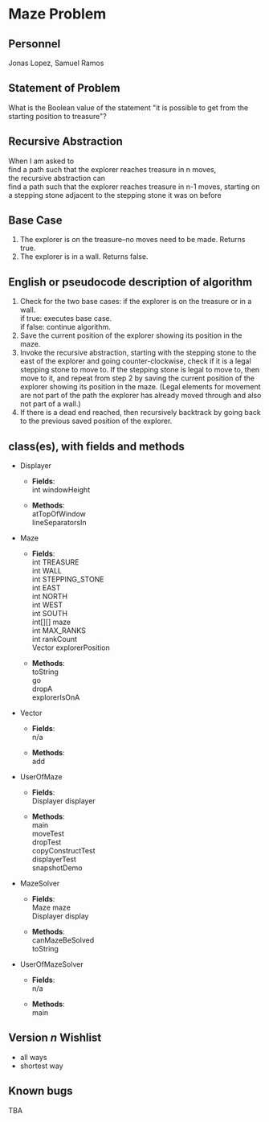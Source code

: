 # Maze Problem

## Personnel
Jonas Lopez, Samuel Ramos

## Statement of Problem
What is the Boolean value of the statement "it is possible to get from the starting position to treasure"?

## Recursive Abstraction
When I am asked to <br />
find a path such that the explorer reaches treasure in n moves, <br />
the recursive abstraction can <br />
find a path such that the explorer reaches treasure in n-1 moves, starting on a stepping stone adjacent to the stepping stone it was on before

## Base Case
1. The explorer is on the treasure–no moves need to be made. Returns true.
2. The explorer is in a wall. Returns false.

## English or pseudocode description of algorithm
1. Check for the two base cases: if the explorer is on the treasure or in a wall. <br />
    if true: executes base case. <br />
    if false: continue algorithm.
2. Save the current position of the explorer showing its position in the maze.  
3. Invoke the recursive abstraction, starting with the stepping stone to the east of the explorer and going counter-clockwise, check if it is a legal stepping stone to move to. If the stepping stone is legal to move to, then move to it, and repeat from step 2 by saving the current position of the explorer showing its position in the maze.
(Legal elements for movement are not part of the path the explorer has already moved through and also not part of a wall.) 
5. If there is a dead end reached, then recursively backtrack by going back to the previous saved position of the explorer.


## class(es), with fields and methods
* Displayer  
  * **Fields**:  
int windowHeight   

  * **Methods**:  
atTopOfWindow  
lineSeparatorsIn  
  
* Maze  
  * **Fields**:  
int TREASURE  
int WALL  
int STEPPING_STONE  
int EAST  
int NORTH  
int WEST  
int SOUTH  
int[][] maze  
int MAX_RANKS  
int rankCount  
Vector explorerPosition  

  * **Methods**:  
toString  
go  
dropA  
explorerIsOnA   
  
* Vector  
  * **Fields**:  
n/a
  
  * **Methods**:  
add
  
* UserOfMaze  
  * **Fields**:  
Displayer displayer  
  
  * **Methods**:    
main  
moveTest  
dropTest  
copyConstructTest  
displayerTest  
snapshotDemo  

* MazeSolver
  * **Fields**:  
Maze maze  
Displayer display  

  * **Methods**:  
canMazeBeSolved  
toString  

* UserOfMazeSolver
  * **Fields**:  
n/a  

  * **Methods**:  
main
  
## Version *n* Wishlist
* all ways
* shortest way

## Known bugs
TBA
